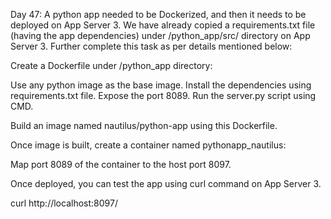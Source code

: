 Day 47:
A python app needed to be Dockerized, and then it needs to be deployed on App Server 3. We have already copied a requirements.txt file (having the app dependencies) under /python_app/src/ directory on App Server 3. Further complete this task as per details mentioned below:



Create a Dockerfile under /python_app directory:

Use any python image as the base image.
Install the dependencies using requirements.txt file.
Expose the port 8089.
Run the server.py script using CMD.

Build an image named nautilus/python-app using this Dockerfile.


Once image is built, create a container named pythonapp_nautilus:

Map port 8089 of the container to the host port 8097.

Once deployed, you can test the app using curl command on App Server 3.


curl http://localhost:8097/


